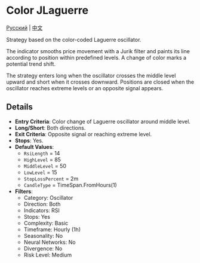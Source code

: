 # Color JLaguerre
[Русский](README_ru.md) | [中文](README_cn.md)

Strategy based on the color-coded Laguerre oscillator.

The indicator smooths price movement with a Jurik filter and paints its line according to position within predefined levels. A change of color marks a potential trend shift.

The strategy enters long when the oscillator crosses the middle level upward and short when it crosses downward. Positions are closed when the oscillator reaches extreme levels or an opposite signal appears.

## Details

- **Entry Criteria**: Color change of Laguerre oscillator around middle level.
- **Long/Short**: Both directions.
- **Exit Criteria**: Opposite signal or reaching extreme level.
- **Stops**: Yes.
- **Default Values**:
  - `RsiLength` = 14
  - `HighLevel` = 85
  - `MiddleLevel` = 50
  - `LowLevel` = 15
  - `StopLossPercent` = 2m
  - `CandleType` = TimeSpan.FromHours(1)
- **Filters**:
  - Category: Oscillator
  - Direction: Both
  - Indicators: RSI
  - Stops: Yes
  - Complexity: Basic
  - Timeframe: Hourly (1h)
  - Seasonality: No
  - Neural Networks: No
  - Divergence: No
  - Risk Level: Medium
